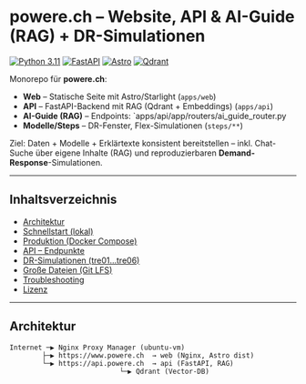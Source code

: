 # powere.ch – Website, API & AI-Guide (RAG) + DR-Simulationen

[![Python 3.11](https://img.shields.io/badge/python-3.11-blue.svg)]()
[![FastAPI](https://img.shields.io/badge/FastAPI-🚀-009688)]()
[![Astro](https://img.shields.io/badge/Astro-web-orange.svg)]()
[![Qdrant](https://img.shields.io/badge/VectorDB-Qdrant-6f42c1.svg)]()

Monorepo für **powere.ch**:

- **Web** – Statische Seite mit Astro/Starlight (`apps/web`)
- **API** – FastAPI-Backend mit RAG (Qdrant + Embeddings) (`apps/api`)
- **AI-Guide (RAG)** – Endpoints: `apps/api/app/routers/ai_guide_router.py
- **Modelle/Steps** – DR-Fenster, Flex-Simulationen (`steps/**`)

Ziel: Daten + Modelle + Erklärtexte konsistent bereitstellen – inkl. Chat-Suche über eigene Inhalte (RAG) und reproduzierbaren **Demand-Response**-Simulationen.

---

## Inhaltsverzeichnis

- [Architektur](#architektur)
- [Schnellstart (lokal)](#schnellstart-lokal)
- [Produktion (Docker Compose)](#produktion-docker-compose)
- [API – Endpunkte](#api--endpunkte)
- [DR-Simulationen (tre01…tre06)](#dr-simulationen-tre01tre06)
- [Große Dateien (Git LFS)](#große-dateien-git-lfs)
- [Troubleshooting](#troubleshooting)
- [Lizenz](#lizenz)

---

## Architektur

```text
Internet ─▶ Nginx Proxy Manager (ubuntu-vm)
        ├─▶ https://www.powere.ch  → web (Nginx, Astro dist)
        └─▶ https://api.powere.ch  → api (FastAPI, RAG)
                           └─▶ Qdrant (Vector-DB)

